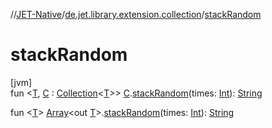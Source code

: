 //[JET-Native](../../index.md)/[de.jet.library.extension.collection](index.md)/[stackRandom](stack-random.md)

# stackRandom

[jvm]\
fun &lt;[T](stack-random.md), [C](stack-random.md) : [Collection](https://kotlinlang.org/api/latest/jvm/stdlib/kotlin.collections/-collection/index.html)&lt;[T](stack-random.md)&gt;&gt; [C](stack-random.md).[stackRandom](stack-random.md)(times: [Int](https://kotlinlang.org/api/latest/jvm/stdlib/kotlin/-int/index.html)): [String](https://kotlinlang.org/api/latest/jvm/stdlib/kotlin/-string/index.html)

fun &lt;[T](stack-random.md)&gt; [Array](https://kotlinlang.org/api/latest/jvm/stdlib/kotlin/-array/index.html)&lt;out [T](stack-random.md)&gt;.[stackRandom](stack-random.md)(times: [Int](https://kotlinlang.org/api/latest/jvm/stdlib/kotlin/-int/index.html)): [String](https://kotlinlang.org/api/latest/jvm/stdlib/kotlin/-string/index.html)
